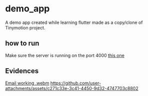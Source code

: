 # demo_app

A demo app created while learning flutter made as a copy/clone of Tinymotion project.

## how to run

Make sure the server is running on the port 4000 [this one](https://github.com/raj-upadhyayy/tinymotion-be-mock)

## Evidences

[Email working .webm](https://github.com/user-attachments/assets/a0b2946f-9b8d-4e6b-abe0-7e774e3c1889)
https://github.com/user-attachments/assets/c271c33e-3c41-4450-9d32-4747703c8802

